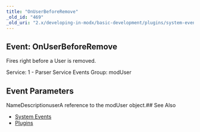 ```yaml
---
title: "OnUserBeforeRemove"
_old_id: "469"
_old_uri: "2.x/developing-in-modx/basic-development/plugins/system-events/onuserbeforeremove"
---
```


## Event: OnUserBeforeRemove

Fires right before a User is removed.

Service: 1 - Parser Service Events 
Group: modUser

## Event Parameters

NameDescriptionuserA reference to the modUser object.## See Also

- [System Events](developing-in-modx/basic-development/plugins/system-events "System Events")
- [Plugins](developing-in-modx/basic-development/plugins "Plugins")